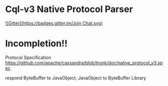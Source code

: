 Cql-v3  Native Protocol Parser
===============
[![Gitter](https://badges.gitter.im/Join Chat.svg)](https://gitter.im/sxend/cql-v3-parser?utm_source=badge&utm_medium=badge&utm_campaign=pr-badge&utm_content=badge)

Incompletion!!
============

Protocol Specification
https://github.com/apache/cassandra/blob/trunk/doc/native_protocol_v3.spec

respond ByteBuffer to JavaObject, JavaObject to ByteBuffer Library

